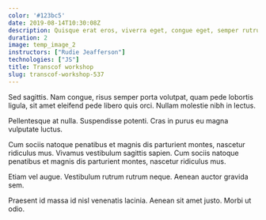 ```yaml
---
color: '#123bc5'
date: 2019-08-14T10:30:08Z
description: Quisque erat eros, viverra eget, congue eget, semper rutrum, nulla.
duration: 2
image: temp_image_2
instructors: ["Rudie Jeafferson"]
technologies: ["JS"]
title: Transcof workshop
slug: transcof-workshop-537
---
```

Sed sagittis. Nam congue, risus semper porta volutpat, quam pede lobortis ligula, sit amet eleifend pede libero quis orci. Nullam molestie nibh in lectus.

Pellentesque at nulla. Suspendisse potenti. Cras in purus eu magna vulputate luctus.

Cum sociis natoque penatibus et magnis dis parturient montes, nascetur ridiculus mus. Vivamus vestibulum sagittis sapien. Cum sociis natoque penatibus et magnis dis parturient montes, nascetur ridiculus mus.

Etiam vel augue. Vestibulum rutrum rutrum neque. Aenean auctor gravida sem.

Praesent id massa id nisl venenatis lacinia. Aenean sit amet justo. Morbi ut odio.
